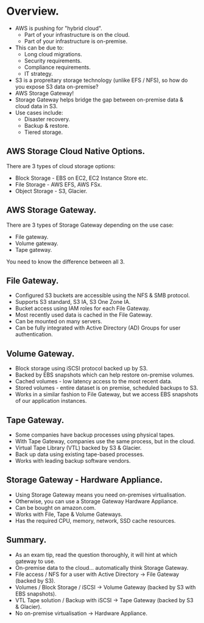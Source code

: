 # **Overview.**

* AWS is pushing for "hybrid cloud".
    * Part of your infrastructure is on the cloud.
    * Part of your infrastructure is on-premise.
* This can be due to:
    * Long cloud migrations.
    * Security requirements.
    * Compliance requirements.
    * IT strategy.
* S3 is a propreitary storage technology (unlike EFS / NFS), so how do you expose S3 data on-premise?
* AWS Storage Gateway!
* Storage Gateway helps bridge the gap between on-premise data & cloud data in S3.
* Use cases include:
    * Disaster recovery.
    * Backup & restore.
    * Tiered storage.

## **AWS Storage Cloud Native Options.**

There are 3 types of cloud storage options:
* Block Storage - EBS on EC2, EC2 Instance Store etc.
* File Storage - AWS EFS, AWS FSx.
* Object Storage - S3, Glacier.

## **AWS Storage Gateway.**

There are 3 types of Storage Gateway depending on the use case:
* File gateway.
* Volume gateway.
* Tape gateway.

You need to know the difference between all 3.

## **File Gateway.**

* Configured S3 buckets are accessible using the NFS & SMB protocol.
* Supports S3 standard, S3 IA, S3 One Zone IA.
* Bucket access using IAM roles for each File Gateway.
* Most recently used data is cached in the File Gateway.
* Can be mounted on many servers.
* Can be fully integrated with Active Directory (AD) Groups for user authentication.

## **Volume Gateway.**

* Block storage using iSCSI protocol backed up by S3.
* Backed by EBS snapshots which can help restore on-premise volumes.
* Cached volumes - low latency access to the most recent data.
* Stored volumes - entire dataset is on premise, scheduled backups to S3.
* Works in a similar fashion to File Gateway, but we access EBS snapshots of our application instances.

## **Tape Gateway.**

* Some companies have backup processes using physical tapes.
* With Tape Gateway, companies use the same process, but in the cloud.
* Virtual Tape Library (VTL) backed by S3 & Glacier.
* Back up data using existing tape-based processes.
* Works with leading backup software vendors.

## **Storage Gateway - Hardware Appliance.**

* Using Storage Gateway means you need on-premises virtualisation.
* Otherwise, you can use a Storage Gateway Hardware Appliance.
* Can be bought on amazon.com.
* Works with File, Tape & Volume Gateways.
* Has the required CPU, memory, network, SSD cache resources.

## **Summary.**

* As an exam tip, read the question thoroughly, it will hint at which gateway to use.
* On-premise data to the cloud... automatically think Storage Gateway.
* File access / NFS for a user with Active Directory -> File Gateway (backed by S3).
* Volumes / Block Storage / iSCSI -> Volume Gateway (backed by S3 with EBS snapshots).
* VTL Tape solution / Backup with iSCSI -> Tape Gateway (backed by S3 & Glacier).
* No on-premise virtualisation -> Hardware Appliance.